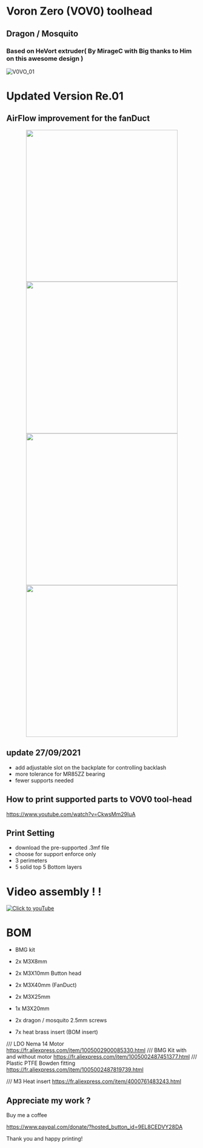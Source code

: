 # Voron Zero (VOV0) toolhead 

## Dragon / Mosquito 

### Based on HeVort extruder( By MirageC with Big thanks to Him on this awesome design )

![V0VO_01](https://user-images.githubusercontent.com/70104136/133227981-28751f21-1649-4d4e-b946-60fabdd55e79.jpg)
# Updated Version Re.01
## AirFlow improvement for the fanDuct
<div align="center">
    <img src="https://user-images.githubusercontent.com/70104136/134735850-6ff9bb1d-37ef-4e51-b6c2-6651dbd091e4.jpg" height="400">
    <img src="https://user-images.githubusercontent.com/70104136/134735994-634443aa-085a-45e6-a97d-6c351a20873b.jpg" height="400">
    <img src="https://user-images.githubusercontent.com/70104136/134736047-f14239f3-4458-445a-aeeb-f66b243c64ab.jpg" height="400">
    <img src="https://user-images.githubusercontent.com/70104136/134736077-4aac95fa-e748-4f24-a706-7e5b6fddda4b.jpg" height="400">
</div>

## update 27/09/2021

- add adjustable slot on the backplate for controlling backlash
- more tolerance for MR85ZZ bearing
- fewer supports needed

## How to print supported parts to VOV0 tool-head
https://www.youtube.com/watch?v=CkwsMm29IuA

## Print Setting 
- download the pre-supported .3mf file 
- choose for support enforce only 
- 3 perimeters 
- 5 solid top 5 Bottom layers 

# Video assembly ! !
[![Click to youTube](https://user-images.githubusercontent.com/70104136/133600673-5bb4b4c8-821e-4386-8e90-987780248c23.jpg)](https://youtu.be/-FUMWvaNkwY "Click to youTube")

# BOM


- BMG kit

- 2x M3X8mm

- 2x M3X10mm Button head

- 2x M3X40mm (FanDuct)

- 2x M3X25mm

- 1x M3X20mm

- 2x dragon / mosquito 2.5mm screws

- 7x heat brass insert (BOM insert)


/// LDO Nema 14 Motor
https://fr.aliexpress.com/item/1005002900085330.html
/// BMG Kit with and without motor
https://fr.aliexpress.com/item/1005002487451377.html
/// Plastic PTFE Bowden fitting
https://fr.aliexpress.com/item/1005002487819739.html

/// M3 Heat insert
https://fr.aliexpress.com/item/4000761483243.html



## Appreciate my work ?

Buy me a coffee

https://www.paypal.com/donate/?hosted_button_id=9EL8CEDVY28DA

Thank you and happy printing!
